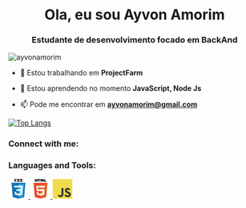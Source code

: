 <h1 align="center">Ola, eu sou Ayvon Amorim</h1>
<h3 align="center">Estudante de desenvolvimento focado em BackAnd</h3>

<p align="left"> <img src="https://komarev.com/ghpvc/?username=ayvonamorim&label=Profile%20views&color=0e75b6&style=flat" alt="ayvonamorim" /> </p>

- 🔭 Estou trabalhando em **ProjectFarm**

- 🌱 Estou aprendendo no momento **JavaScript, Node Js**

- 📫 Pode me encontrar em **ayvonamorim@gmail.com**

[![Top Langs](https://github-readme-stats.vercel.app/api/top-langs/?username=AyvonAmorim)](https://github.com/anuraghazra/github-readme-stats)

<h3 align="left">Connect with me:</h3>
<p align="left">
</p>

<h3 align="left">Languages and Tools:</h3>
<p align="left"> <a href="https://www.w3schools.com/css/" target="_blank" rel="noreferrer"> <img src="https://raw.githubusercontent.com/devicons/devicon/master/icons/css3/css3-original-wordmark.svg" alt="css3" width="40" height="40"/> </a> <a href="https://www.w3.org/html/" target="_blank" rel="noreferrer"> <img src="https://raw.githubusercontent.com/devicons/devicon/master/icons/html5/html5-original-wordmark.svg" alt="html5" width="40" height="40"/> </a> <a href="https://developer.mozilla.org/en-US/docs/Web/JavaScript" target="_blank" rel="noreferrer"> <img src="https://raw.githubusercontent.com/devicons/devicon/master/icons/javascript/javascript-original.svg" alt="javascript" width="40" height="40"/> </a> </p>
